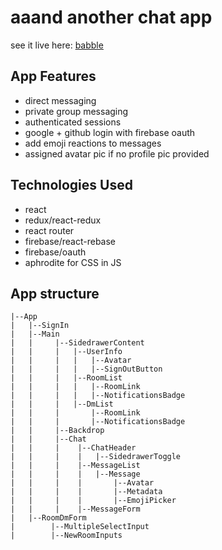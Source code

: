 # aaand another chat app
see it live here: [babble](https://babble-fe8b7.firebaseapp.com/)

## App Features
- direct messaging
- private group messaging
- authenticated sessions
- google + github login with firebase oauth
- add emoji reactions to messages
- assigned avatar pic if no profile pic provided

## Technologies Used
- react
- redux/react-redux
- react router
- firebase/react-rebase
- firebase/oauth
- aphrodite for CSS in JS

## App structure
```
|--App
|   |--SignIn
|   |--Main
|   |     |--SidedrawerContent
|   |     |   |--UserInfo
|   |     |   |   |--Avatar
|   |     |   |   |--SignOutButton
|   |     |   |--RoomList
|   |     |   |   |--RoomLink
|   |     |   |   |--NotificationsBadge
|   |     |   |--DmList
|   |     |       |--RoomLink
|   |     |       |--NotificationsBadge
|   |     |--Backdrop
|   |     |--Chat
|   |     |    |--ChatHeader
|   |     |    |   |--SidedrawerToggle
|   |     |    |--MessageList
|   |     |    |   |--Message
|   |     |    |       |--Avatar
|   |     |    |       |--Metadata
|   |     |    |       |--EmojiPicker
|   |     |    |--MessageForm
|   |--RoomDmForm
|        |--MultipleSelectInput
|        |--NewRoomInputs
```
